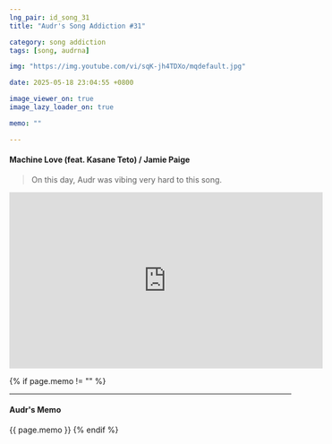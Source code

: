 ```yaml
---
lng_pair: id_song_31
title: "Audr's Song Addiction #31"

category: song addiction
tags: [song, audrna]

img: "https://img.youtube.com/vi/sqK-jh4TDXo/mqdefault.jpg"

date: 2025-05-18 23:04:55 +0800

image_viewer_on: true
image_lazy_loader_on: true

memo: ""

---
```


<!-- outline-start -->
#### Machine Love (feat. Kasane Teto) / Jamie Paige
<!-- outline-end -->

> On this day, Audr was vibing very hard to this song.

<iframe
  width="560"
  height="315"
  src="https://www.youtube.com/embed/sqK-jh4TDXo"
  title="YouTube video player"
  frameborder="0"
  allow="accelerometer; clipboard-write; encrypted-media; gyroscope; picture-in-picture; web-share"
  referrerpolicy="strict-origin-when-cross-origin"
  allowfullscreen
  data-align="center"
></iframe>

{% if page.memo != "" %}
<hr>

#### Audr's Memo

{{ page.memo }}
{% endif %}

